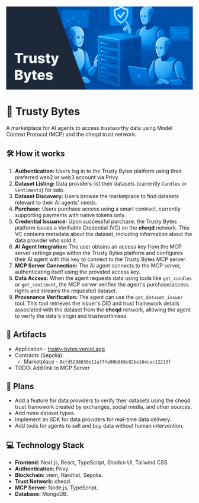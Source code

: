 ![Cover](/Cover.png)

# 🤝 Trusty Bytes

A marketplace for AI agents to access trustworthy data using Model Context Protocol (MCP) and the cheqd trust network.

## 🛠️ How it works

1. **Authentication:** Users log in to the Trusty Bytes platform using their preferred web2 or web3 account via Privy.
2. **Dataset Listing:** Data providers list their datasets (currently `Candles` or `Sentiments`) for sale.
3. **Dataset Discovery:** Users browse the marketplace to find datasets relevant to their AI agents' needs.
4. **Purchase:** Users purchase access using a smart contract, currently supporting payments with native tokens only.
5. **Credential Issuance:** Upon successful purchase, the Trusty Bytes platform issues a Verifiable Credential (VC) on the **cheqd** network. This VC contains metadata about the dataset, including information about the data provider who sold it.
6. **AI Agent Integration:** The user obtains an access key from the MCP server settings page within the Trusty Bytes platform and configures their AI agent with this key to connect to the Trusty Bytes MCP server.
7. **MCP Server Connection:** The AI agent connects to the MCP server, authenticating itself using the provided access key.
8. **Data Access:** When the agent requests data using tools like `get_candles` or `get_sentiment`, the MCP server verifies the agent's purchase/access rights and streams the requested dataset.
9. **Provenance Verification:** The agent can use the `get_dataset_issuer` tool. This tool retrieves the issuer's DID and trust framework details associated with the dataset from the **cheqd** network, allowing the agent to verify the data's origin and trustworthiness.

## 🔗 Artifacts

- Application - [trusty-bytes.vercel.app](https://trusty-bytes.vercel.app/)
- Contracts (Sepolia):
  - Marketplace - `0xfd5298030e11af7fa90b868c82be164cac12213f`
- TODO: Add link to MCP Server

## 🔮 Plans

- Add a feature for data providers to verify their datasets using the cheqd trust framework created by exchanges, social media, and other sources.
- Add more dataset types.
- Implement an SDK for data providers for real-time data delivery.
- Add tools for agents to sell and buy data without human intervention.

## 💻 Technology Stack

- **Frontend:** Next.js, React, TypeScript, Shadcn UI, Tailwind CSS.
- **Authentication:** Privy.
- **Blockchain:** viem, Hardhat, Sepolia.
- **Trust Network:** cheqd.
- **MCP Server:** Node.js, TypeScript.
- **Database:** MongoDB.
